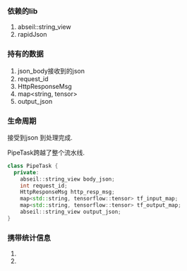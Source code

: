 ### 依赖的lib
1. abseil::string_view
2. rapidJson

### 持有的数据
1. json_body接收到的json
2. request_id
3. HttpResponseMsg
4. map<string, tensor>
5. output_json

### 生命周期
接受到json 到处理完成.

PipeTask跨越了整个流水线.

```cpp
class PipeTask {
  private:
    abseil::string_view body_json;
    int request_id;
    HttpResponseMsg http_resp_msg;
    map<std::string, tensorflow::tensor> tf_input_map;
    map<std::string, tensorflow::tensor> tf_output_map;
    abseil::string_view output_json;
}
```

### 携带统计信息
1. 
2. 
